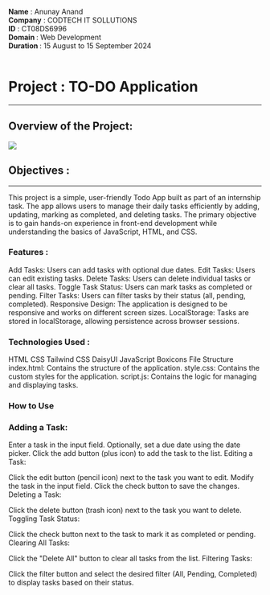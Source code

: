 <b>Name</b> : Anunay Anand <br/>
<b>Company</b> : CODTECH IT SOLLUTIONS <br/>
<b>ID</b> : CT08DS6996 <br/>
<b>Domain </b>: Web Development <br/>
<b>Duration </b>: 15 August to 15 September 2024 <br/>
<br>
<h1>Project : TO-DO Application</h1>
<hr/>
<h2>Overview of the Project:</h2>
<img src="https://i.postimg.cc/Fz1CqFGG/Screenshot-2024-08-21-201331.png">

<h2>Objectives : </h2>
<hr/>
<p>This project is a simple, user-friendly Todo App built as part of an internship task. The app allows users to manage their daily tasks efficiently by adding, updating, marking as completed, and deleting tasks. The primary objective is to gain hands-on experience in front-end development while understanding the basics of JavaScript, HTML, and CSS.</p>
<h3>Features : </h3>
<p>Add Tasks: Users can add tasks with optional due dates. Edit Tasks: Users can edit existing tasks. Delete Tasks: Users can delete individual tasks or clear all tasks. Toggle Task Status: Users can mark tasks as completed or pending. Filter Tasks: Users can filter tasks by their status (all, pending, completed). Responsive Design: The application is designed to be responsive and works on different screen sizes. LocalStorage: Tasks are stored in localStorage, allowing persistence across browser sessions.</p>
<h3>Technologies Used : </h3>
<p>HTML CSS Tailwind CSS DaisyUI JavaScript Boxicons File Structure index.html: Contains the structure of the application. style.css: Contains the custom styles for the application. script.js: Contains the logic for managing and displaying tasks.</p>
<h3>How to Use</h3>
  <h3>Adding a Task:</h3>
<p>Enter a task in the input field. Optionally, set a due date using the date picker. Click the add button (plus icon) to add the task to the list. Editing a Task:
</p>
<p>Click the edit button (pencil icon) next to the task you want to edit. Modify the task in the input field. Click the check button to save the changes. Deleting a Task:</p>

<p>Click the delete button (trash icon) next to the task you want to delete. Toggling Task Status:</p>

<p>Click the check button next to the task to mark it as completed or pending. Clearing All Tasks:
</p>
<p>Click the "Delete All" button to clear all tasks from the list. Filtering Tasks:</p>

<p>Click the filter button and select the desired filter (All, Pending, Completed) to display tasks based on their status.
</p>
